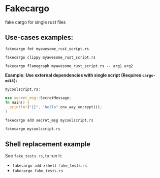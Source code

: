 # Fakecargo
fake cargo for single rust files

## Use-cases examples:

`fakecargo fmt myawesome_rust_script.rs`

`fakecargo clippy myawesome_rust_script.rs`

`fakecargo flamegraph myawesome_rust_script.rs -- arg1 arg2`

 **Example: Use external dependencies with single script (Requires `cargo-edit`):**
 
`mycoolscript.rs:`
```rust
use secret_msg::SecretMessage;
fn main() {
  println!("{}", "hello".one_way_encrypt());
}
```
`fakecargo add secret_msg mycoolscript.rs`

`fakecargo mycoolscript.rs`

## Shell replacement example
See `fake_tests.rs`, to run it:
- `fakecargo add xshell fake_tests.rs`
- `fakecargo fake_tests.rs`
